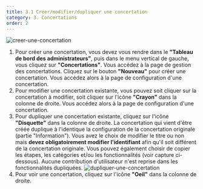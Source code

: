 ```yaml
---
title: 3.1 Créer/modifier/dupliquer une concertation
category: 3. Concertations
order: 2
---
```


![creer-une-concertation]({{site.baseurl}}/uploads/3-1-1-creer-une-concertation.png)

1. Pour créer une concertation, vous devez vous rendre dans le **"Tableau de bord des administrateurs"**, puis dans le menu vertical de gauche, vous cliquez sur **"Concertations"**. Vous accédez à la page de gestion des concertations. Cliquez sur le bouton **"Nouveau"** pour créer une concertation. Vous accédez alors à la page de configuration d'une concertation.
2. Pour modifier une concertation existante, vous pouvez soit cliquer sur la concertation à modifier, soit cliquer sur l'icône **"Crayon"** dans la colonne de droite. Vous accédez alors à la page de configuration d'une concertation.
3. Pour dupliquer une concertation existante, cliquez sur l'icône **"Disquette"** dans la colonne de droite. La concertation qui vient d'être créée duplique à l'identique la configuration de la concertation originale (partie "Information"). Vous avez le choix de modifier le titre ou non mais **devez obligatoirement modifier l'identifiant** afin qu'il soit différent de la concertation originale. Vous pouvez également choisir de copier les étapes, les catégories et/ou les fonctionnalités (voir capture ci-dessous). Aucune contribution d'utilisateur n'est reprise dans les fonctionnalités dupliquées.
![dupliquer-une-concertation]({{site.baseurl}}/uploads/3-1-2-dupliquer-une-concertation.png)
4. Pour voir une concertation, cliquez sur l'icône **"Oeil"** dans la colonne de droite.
